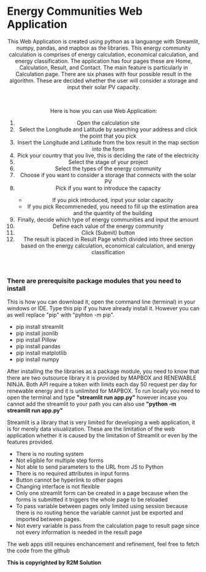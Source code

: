 # Energy Communities Web Application


<header>
<p>This Web Application is created using python as a languange with Streamlit, numpy, pandas, and mapbox as the libraries. This energy community calculation is comprises of energy calculation, economical calculation, and energy classification. The application has four pages these are Home, Calculation, Result, and Contact. The main feature is particularly in Calculation page. There are six phases with four possible result in the algorithm. These are decided whether the user will consider a storage and input their solar PV capacity.</p>
</br>
<p>Here is how you can use Web Application:</p>
<ol>
<li>Open the calculation site</li>
<li>Select the Longitude and Latitude by searching your address and click the point that you pick</li>
<li>Insert the Longitude and Latitude from the box result in the map section into the form</li>
<li>Pick your country that you live, this is deciding the rate of the electricity</li>
<li>Select the stage of your project</li>
<li>Select the types of the energy community</li>
<li>Choose if you want to consider a storage that connects with the solar PV</li>
<li>Pick if you want to introduce the capacity</li>
<ul>
<li>If you pick introduced, input your solar capacity</li>
<li>If you pick Recommeneded, you neeed to fill up the estimation area and the quantity of the building</li>
</ul>
<li>Finally, decide which type of energy communities and input the amount</li>
<li>Define each value of the energy community</li>
<li>Click (Submit) button</li>
<li>The result is placed in Result Page which divided into three section based on the energy calculation, economical calculation, and energy classification</li>
</ol>
</header>

<nav>
<h3>There are prerequisite package modules that you need to install</h3>
<p>This is how you can download it, open the command line (terminal) in your windows or IDE. Type this pip if you have already install it. However you can as well replace "pip" with "pyhton -m pip".</p>
<ul>
<li>pip install streamlit</li>
<li>pip install jsonlib</li>
<li>pip install Pillow</li>
<li>pip install pandas</li>
<li>pip install matplotlib</li>
<li>pip install numpy</li>
</ul>

<p>After installing the the libraries as a package module, you need to know that there are two outsource library it is provided by MAPBOX and RENEWABLE NINJA. Both API require a token with limits each day 50 request per day for renewable energy and it is unlimited for MAPBOX. To run locally you need to open the terminal and type <span><b>"streamlit run app.py"</b></span> however incase you cannot add the streamlit to your path you can also use <span><b>"python -m streamlit run app.py"</b></span></p>

<p>Streamlit is a library that is very limited for developing a web application, it is for merely data visualization. These are the limitation of the web application whether it is caused by the limitation of Streamlit or even by the features provided.</p>
<ul>
<li>There is no routing system</li>
<li>Not eligible for multiple step forms</li>
<li>Not able to send parameters to the URL from JS to Python</li>
<li>There is no required attributes in input forms</li>
<li>Button cannot be hyperlink to other pages</li>
<li>Changing interface is not flexible</li>
<li>Only one streamlit form can be created in a page because when the forms is submitted it triggers the whole page to be reloaded</li>
<li>To pass variable between pages only limited using session because there is no routing hence the variable cannot just be exported and imported between pages.</li>
<li>Not every variable is pass from the calculation page to result page since not every information is needed in the result page</li>
</ul>

<p>The web apps still requires enchancement and refinement, feel free to fetch the code from the github</p>
</nav>

<footer>
<b>This is copyrighted by R2M Solution</b>
</footer>


